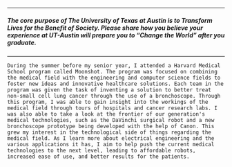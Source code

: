 

----
##### The core purpose of The University of Texas at Austin is to Transform Lives for the Benefit of Society. Please share how you believe your experience at UT-Austin will prepare you to “Change the World” after you graduate.
----

	During the summer before my senior year, I attended a Harvard Medical School program called Moonshot. The program was focused on combining the medical field with the engineering and computer science fields to foster new ideas and innovative healthcare solutions. Each team in the program was given the task of inventing a solution to better treat non-small cell lung cancer through the use of a bronchoscope. Through this program, I was able to gain insight into the workings of the medical field through tours of hospitals and cancer research labs. I was also able to take a look at the frontier of our generation's medical technologies, such as the DaVinchi surgical robot and a new bronchoscope prototype being developed with the help of Canon. This grew my interest in the technological side of things regarding the medical field. As I learn more about electrical engineering and the various applications it has, I aim to help push the current medical technologies to the next level, leading to affordable robots, increased ease of use, and better results for the patients. 